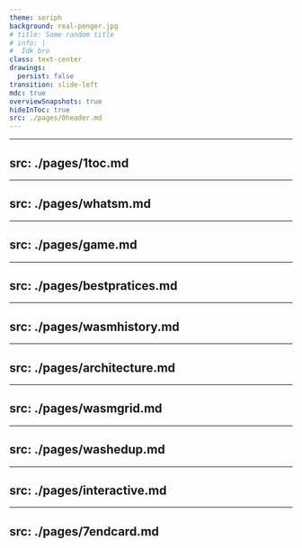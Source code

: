 ```yaml
---
theme: seriph
background: real-penger.jpg
# title: Some random title
# info: |
#  Idk bro
class: text-center
drawings:
  persist: false
transition: slide-left
mdc: true
overviewSnapshots: true
hideInToc: true
src: ./pages/0header.md
---
```


---
src: ./pages/1toc.md
---

---
src: ./pages/whatsm.md
---

---
src: ./pages/game.md
---

---
src: ./pages/bestpratices.md
---

---
src: ./pages/wasmhistory.md
---

---
src: ./pages/architecture.md
---

---
src: ./pages/wasmgrid.md
---

---
src: ./pages/washedup.md
---

---
src: ./pages/interactive.md
---

---
src: ./pages/7endcard.md
---
